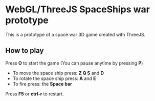 # WebGL/ThreeJS SpaceShips war prototype
This is a prototype of a space war 3D game created with ThreeJS.

## How to play
Press **O** to start the game (You can pause anytime by pressing **P**)
* To move the space ship press: **Z Q S** and **D**
* To rotate the space ship press: **A** and **E**
* To fire press: the **Space bar**

Press **F5** or **ctrl-r** to restart.
